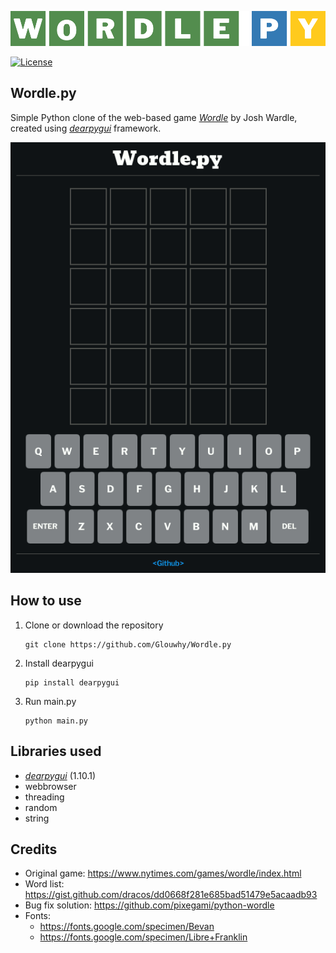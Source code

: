<p align="center">
    <img src="imgs/wordlepy.png" alt="Logo img"/>
</p>

[![License](https://img.shields.io/badge/License-MIT-green.svg)](https://www.mit.edu/~amini/LICENSE.md)

## Wordle.py

Simple Python clone of the web-based game _[Wordle](https://www.nytimes.com/games/wordle/index.html)_ by Josh Wardle, created using _[dearpygui](https://github.com/hoffstadt/DearPyGui)_ framework.

<p align="center">
    <img src="imgs/example.gif" alt="Example gif"/>
</p>

## How to use

1.  Clone or download the repository

        git clone https://github.com/Glouwhy/Wordle.py

2.  Install dearpygui

        pip install dearpygui

3.  Run main.py

        python main.py

## Libraries used

- _[dearpygui](https://github.com/hoffstadt/DearPyGui)_ (1.10.1)
- webbrowser
- threading
- random
- string

## Credits

- Original game: https://www.nytimes.com/games/wordle/index.html
- Word list: https://gist.github.com/dracos/dd0668f281e685bad51479e5acaadb93
- Bug fix solution: https://github.com/pixegami/python-wordle
- Fonts:
  - https://fonts.google.com/specimen/Bevan
  - https://fonts.google.com/specimen/Libre+Franklin
